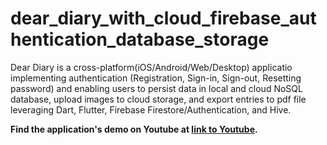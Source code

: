 # dear_diary_with_cloud_firebase_authentication_database_storage

Dear Diary is a cross-platform(iOS/Android/Web/Desktop) applicatio implementing authentication (Registration, Sign-in, Sign-out, Resetting password) and enabling users to persist data in local and cloud NoSQL database, upload images to cloud storage, and export entries to pdf file leveraging Dart, Flutter, Firebase Firestore/Authentication, and Hive.


**Find the application's demo on Youtube at [link to Youtube](https://youtu.be/CK4Mw7iYlcY).**
